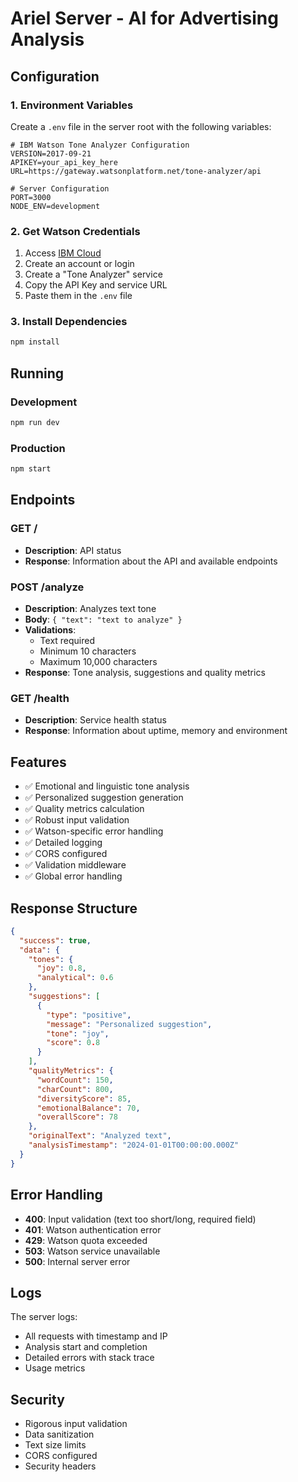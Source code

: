 # Ariel Server - AI for Advertising Analysis

## Configuration

### 1. Environment Variables

Create a `.env` file in the server root with the following variables:

```env
# IBM Watson Tone Analyzer Configuration
VERSION=2017-09-21
APIKEY=your_api_key_here
URL=https://gateway.watsonplatform.net/tone-analyzer/api

# Server Configuration
PORT=3000
NODE_ENV=development
```

### 2. Get Watson Credentials

1. Access [IBM Cloud](https://cloud.ibm.com/)
2. Create an account or login
3. Create a "Tone Analyzer" service
4. Copy the API Key and service URL
5. Paste them in the `.env` file

### 3. Install Dependencies

```bash
npm install
```

## Running

### Development
```bash
npm run dev
```

### Production
```bash
npm start
```

## Endpoints

### GET /
- **Description**: API status
- **Response**: Information about the API and available endpoints

### POST /analyze
- **Description**: Analyzes text tone
- **Body**: `{ "text": "text to analyze" }`
- **Validations**:
  - Text required
  - Minimum 10 characters
  - Maximum 10,000 characters
- **Response**: Tone analysis, suggestions and quality metrics

### GET /health
- **Description**: Service health status
- **Response**: Information about uptime, memory and environment

## Features

- ✅ Emotional and linguistic tone analysis
- ✅ Personalized suggestion generation
- ✅ Quality metrics calculation
- ✅ Robust input validation
- ✅ Watson-specific error handling
- ✅ Detailed logging
- ✅ CORS configured
- ✅ Validation middleware
- ✅ Global error handling

## Response Structure

```json
{
  "success": true,
  "data": {
    "tones": {
      "joy": 0.8,
      "analytical": 0.6
    },
    "suggestions": [
      {
        "type": "positive",
        "message": "Personalized suggestion",
        "tone": "joy",
        "score": 0.8
      }
    ],
    "qualityMetrics": {
      "wordCount": 150,
      "charCount": 800,
      "diversityScore": 85,
      "emotionalBalance": 70,
      "overallScore": 78
    },
    "originalText": "Analyzed text",
    "analysisTimestamp": "2024-01-01T00:00:00.000Z"
  }
}
```

## Error Handling

- **400**: Input validation (text too short/long, required field)
- **401**: Watson authentication error
- **429**: Watson quota exceeded
- **503**: Watson service unavailable
- **500**: Internal server error

## Logs

The server logs:
- All requests with timestamp and IP
- Analysis start and completion
- Detailed errors with stack trace
- Usage metrics

## Security

- Rigorous input validation
- Data sanitization
- Text size limits
- CORS configured
- Security headers
